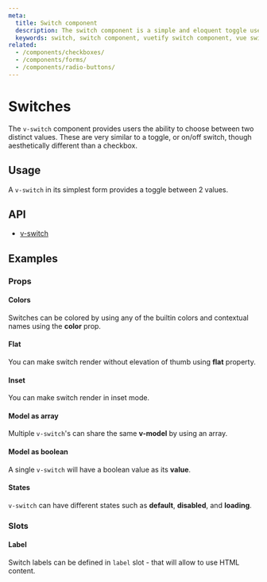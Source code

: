```yaml
---
meta:
  title: Switch component
  description: The switch component is a simple and eloquent toggle used to select between two values.
  keywords: switch, switch component, vuetify switch component, vue switch component
related:
  - /components/checkboxes/
  - /components/forms/
  - /components/radio-buttons/
---
```


# Switches

The `v-switch` component provides users the ability to choose between two distinct values. These are very similar to a toggle, or on/off switch, though aesthetically different than a checkbox.

<entry-ad />

## Usage

A `v-switch` in its simplest form provides a toggle between 2 values.

<example file="v-switch/usage" />

## API

- [v-switch](/api/v-switch)

<api-section page="components/switch" />

## Examples

### Props

#### Colors

Switches can be colored by using any of the builtin colors and contextual names using the **color** prop.

<example file="v-switch/prop-colors" />

#### Flat

You can make switch render without elevation of thumb using **flat** property.

<example file="v-switch/prop-flat" />

#### Inset

You can make switch render in inset mode.

<example file="v-switch/prop-inset" />

#### Model as array

Multiple `v-switch`'s can share the same **v-model** by using an array.

<example file="v-switch/prop-model-as-array" />

#### Model as boolean

A single `v-switch` will have a boolean value as its **value**.

<example file="v-switch/prop-model-as-boolean" />

#### States

`v-switch` can have different states such as **default**, **disabled**, and **loading**.

<example file="v-switch/prop-states" />

### Slots

#### Label

Switch labels can be defined in `label` slot - that will allow to use HTML content.

<example file="v-switch/slot-label" />

<backmatter />
